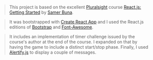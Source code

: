>This project is based on the excellent [Pluralsight](https://www.pluralsight.com/) course [React.js: Getting Started](https://app.pluralsight.com/library/courses/react-js-getting-started/table-of-contents) by [Samer Buna](https://github.com/samerbuna).

>It was bootstrapped with [Create React App](https://github.com/facebookincubator/create-react-app) and I used the React.js editions of [Bootstrap](https://react-bootstrap.github.io/getting-started.html) and [Font-Awesome](https://www.npmjs.com/package/react-fontawesome). 

>It includes an implementation of timer challenge issued by the course's author at the end of the course. I expanded on that by having the game to include a distinct start/stop phase. Finally, I used [Alertify.js](http://alertifyjs.com/) to display a couple of messages.

